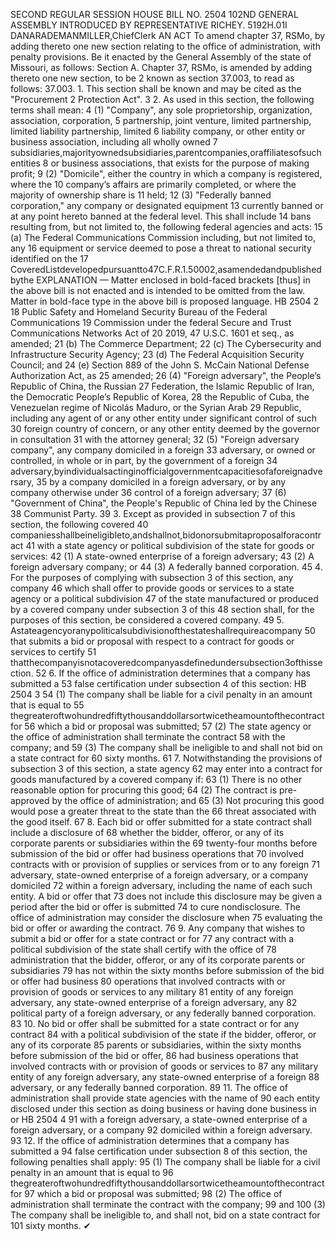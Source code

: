 SECOND REGULAR SESSION
HOUSE BILL NO. 2504
102ND GENERAL ASSEMBLY
INTRODUCED BY REPRESENTATIVE RICHEY.
5192H.01I DANARADEMANMILLER,ChiefClerk
AN ACT
To amend chapter 37, RSMo, by adding thereto one new section relating to the office of
administration, with penalty provisions.
Be it enacted by the General Assembly of the state of Missouri, as follows:
Section A. Chapter 37, RSMo, is amended by adding thereto one new section, to be
2 known as section 37.003, to read as follows:
37.003. 1. This section shall be known and may be cited as the "Procurement
2 Protection Act".
3 2. As used in this section, the following terms shall mean:
4 (1) "Company", any sole proprietorship, organization, association, corporation,
5 partnership, joint venture, limited partnership, limited liability partnership, limited
6 liability company, or other entity or business association, including all wholly owned
7 subsidiaries,majorityownedsubsidiaries,parentcompanies,oraffiliatesofsuchentities
8 or business associations, that exists for the purpose of making profit;
9 (2) "Domicile", either the country in which a company is registered, where the
10 company’s affairs are primarily completed, or where the majority of ownership share is
11 held;
12 (3) "Federally banned corporation," any company or designated equipment
13 currently banned or at any point hereto banned at the federal level. This shall include
14 bans resulting from, but not limited to, the following federal agencies and acts:
15 (a) The Federal Communications Commission including, but not limited to, any
16 equipment or service deemed to pose a threat to national security identified on the
17 CoveredListdevelopedpursuantto47C.F.R.1.50002,asamendedandpublishedbythe
EXPLANATION — Matter enclosed in bold-faced brackets [thus] in the above bill is not enacted and is
intended to be omitted from the law. Matter in bold-face type in the above bill is proposed language.
HB 2504 2
18 Public Safety and Homeland Security Bureau of the Federal Communications
19 Commission under the federal Secure and Trust Communications Networks Act of
20 2019, 47 U.S.C. 1601 et seq., as amended;
21 (b) The Commerce Department;
22 (c) The Cybersecurity and Infrastructure Security Agency;
23 (d) The Federal Acquisition Security Council; and
24 (e) Section 889 of the John S. McCain National Defense Authorization Act, as
25 amended;
26 (4) "Foreign adversary", the People’s Republic of China, the Russian
27 Federation, the Islamic Republic of Iran, the Democratic People’s Republic of Korea,
28 the Republic of Cuba, the Venezuelan regime of Nicolás Maduro, or the Syrian Arab
29 Republic, including any agent of or any other entity under significant control of such
30 foreign country of concern, or any other entity deemed by the governor in consultation
31 with the attorney general;
32 (5) "Foreign adversary company", any company domiciled in a foreign
33 adversary, or owned or controlled, in whole or in part, by the government of a foreign
34 adversary,byindividualsactinginofficialgovernmentcapacitiesofaforeignadversary,
35 by a company domiciled in a foreign adversary, or by any company otherwise under
36 control of a foreign adversary;
37 (6) "Government of China", the People's Republic of China led by the Chinese
38 Communist Party.
39 3. Except as provided in subsection 7 of this section, the following covered
40 companiesshallbeineligibleto,andshallnot,bidonorsubmitaproposalforacontract
41 with a state agency or political subdivision of the state for goods or services:
42 (1) A state-owned enterprise of a foreign adversary;
43 (2) A foreign adversary company; or
44 (3) A federally banned corporation.
45 4. For the purposes of complying with subsection 3 of this section, any company
46 which shall offer to provide goods or services to a state agency or a political subdivision
47 of the state manufactured or produced by a covered company under subsection 3 of this
48 section shall, for the purposes of this section, be considered a covered company.
49 5. Astateagencyoranypoliticalsubdivisionofthestateshallrequireacompany
50 that submits a bid or proposal with respect to a contract for goods or services to certify
51 thatthecompanyisnotacoveredcompanyasdefinedundersubsection3ofthissection.
52 6. If the office of administration determines that a company has submitted a
53 false certification under subsection 4 of this section:
HB 2504 3
54 (1) The company shall be liable for a civil penalty in an amount that is equal to
55 thegreateroftwohundredfiftythousanddollarsortwicetheamountofthecontractfor
56 which a bid or proposal was submitted;
57 (2) The state agency or the office of administration shall terminate the contract
58 with the company; and
59 (3) The company shall be ineligible to and shall not bid on a state contract for
60 sixty months.
61 7. Notwithstanding the provisions of subsection 3 of this section, a state agency
62 may enter into a contract for goods manufactured by a covered company if:
63 (1) There is no other reasonable option for procuring this good;
64 (2) The contract is pre-approved by the office of administration; and
65 (3) Not procuring this good would pose a greater threat to the state than the
66 threat associated with the good itself.
67 8. Each bid or offer submitted for a state contract shall include a disclosure of
68 whether the bidder, offeror, or any of its corporate parents or subsidiaries within the
69 twenty-four months before submission of the bid or offer had business operations that
70 involved contracts with or provision of supplies or services from or to any foreign
71 adversary, state-owned enterprise of a foreign adversary, or a company domiciled
72 within a foreign adversary, including the name of each such entity. A bid or offer that
73 does not include this disclosure may be given a period after the bid or offer is submitted
74 to cure nondisclosure. The office of administration may consider the disclosure when
75 evaluating the bid or offer or awarding the contract.
76 9. Any company that wishes to submit a bid or offer for a state contract or for
77 any contract with a political subdivision of the state shall certify with the office of
78 administration that the bidder, offeror, or any of its corporate parents or subsidiaries
79 has not within the sixty months before submission of the bid or offer had business
80 operations that involved contracts with or provision of goods or services to any military
81 entity of any foreign adversary, any state-owned enterprise of a foreign adversary, any
82 political party of a foreign adversary, or any federally banned corporation.
83 10. No bid or offer shall be submitted for a state contract or for any contract
84 with a political subdivision of the state if the bidder, offeror, or any of its corporate
85 parents or subsidiaries, within the sixty months before submission of the bid or offer,
86 had business operations that involved contracts with or provision of goods or services to
87 any military entity of any foreign adversary, any state-owned enterprise of a foreign
88 adversary, or any federally banned corporation.
89 11. The office of administration shall provide state agencies with the name of
90 each entity disclosed under this section as doing business or having done business in or
HB 2504 4
91 with a foreign adversary, a state-owned enterprise of a foreign adversary, or a company
92 domiciled within a foreign adversary.
93 12. If the office of administration determines that a company has submitted a
94 false certification under subsection 8 of this section, the following penalties shall apply:
95 (1) The company shall be liable for a civil penalty in an amount that is equal to
96 thegreateroftwohundredfiftythousanddollarsortwicetheamountofthecontractfor
97 which a bid or proposal was submitted;
98 (2) The office of administration shall terminate the contract with the company;
99 and
100 (3) The company shall be ineligible to, and shall not, bid on a state contract for
101 sixty months.
✔